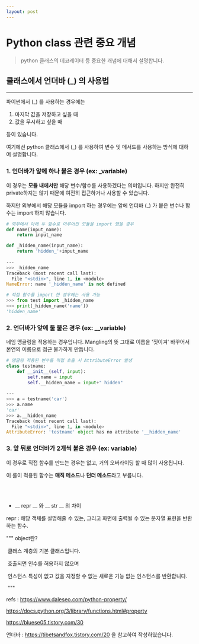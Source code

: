 ```yaml
---
layout: post
---
```


# Python class 관련 중요 개념

> python 클래스의 데코레이터 등 중요한 개념에 대해서 설명합니다.



## 클래스에서 언더바 (_) 의 사용법  

---



파이썬에서 (_) 를 사용하는 경우에는

1. 마지막 값을 저장하고 싶을 때
2. 값을 무시하고 싶을 때

등이 있습니다. 

여기에선 python 클래스에서 (_) 를 사용하여 변수 및 메서드를 사용하는 방식에 대하여 설명합니다.

### 1. 언더바가 앞에 하나 붙은 경우 (ex: _variable)

이 경우는 **모듈 내에서만** 해당 변수/함수를 사용하겠다는 의미입니다. 하지만 완전히 private하지는 않기 때문에 여전히 접근하거나 사용할 수 있습니다.

하지만 외부에서 해당 모듈을 import 하는 경우에는 앞에 언더바 (_) 가 붙은 변수나 함수는 import 하지 않습니다.





```python
# 외부에서 아래 두 함수로 이루어진 모듈을 import 했을 경우
def name(input_name):
    return input_name

def _hidden_name(input_name):
    return 'hidden_'+input_name
  
---  
>>> _hidden_name
Traceback (most recent call last):
  File "<stdin>", line 1, in <module>
NameError: name '_hidden_name' is not defined
```

``` python
# 직접 함수를 import 한 경우에는 사용 가능
>>> from test import _hidden_name
>>> print(_hidden_name('name'))
'hidden_name'
```



### 2. 언더바가 앞에 둘 붙은 경우 (ex: __variable)

네임 맹글링을 적용하는 경우입니다. Mangling의 뜻 그대로 이름을 '짓이겨' 바꾸어서 본연의 이름으로 접근 불가하게 만듭니다.

``` python
# 맹글링 적용된 변수를 직접 호출 시 AttributeError 발생
class testname:
    def __init__(self, input):
        self.name = input
        self.__hidden_name = input+" hidden"
        
---
>>> a = testname('car')
>>> a.name
'car'
>>> a.__hidden_name
Traceback (most recent call last):
  File "<stdin>", line 1, in <module>
AttributeError: 'testname' object has no attribute '__hidden_name'   
```



### 3. 앞 뒤로 언더바가 2개씩 붙은 경우 (ex: __variable__)

이 경우로 직접 함수를 만드는 경우는 없고, 거의 오버라이딩 할 때 많이 사용됩니다.

이 룰이 적용된 함수는 **매직 메소드**나 **던더 메소드**라고 부릅니다.

<br>

<br>



- __ repr __ 와  __ str __ 의 차이

repr : 해당 객체를 설명해줄 수 있는, 그리고 화면에 출력될 수 있는 문자열 표현을 반환하는 함수.



""" object란?

​        클래스 계층의 기본 클래스입니다.

​        호출되면 인수를 허용하지 않으며 

​        인스턴스 특성이 없고 값을 지정할 수 없는 새로운 기능 없는 인스턴스를 반환합니다.

​        """



refs : https://www.daleseo.com/python-property/

https://docs.python.org/3/library/functions.html#property

https://bluese05.tistory.com/30



언더바 : https://tibetsandfox.tistory.com/20 을 참고하여 작성하였습니다.